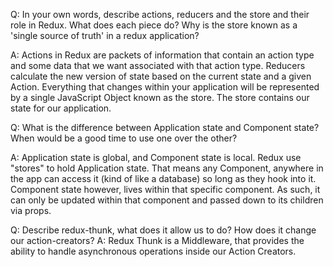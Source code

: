 Q: In your own words, describe actions, reducers and the store and their role in Redux. What does each piece do? Why is the store known as a 'single source of truth' in a redux application?

A: Actions in Redux are packets of information that contain an action type and some data that we want associated with that action type.
Reducers calculate the new version of state based on the current state and a given Action. 
Everything that changes within your application will be represented by a single JavaScript Object known as the store. The store contains our state for our application.

Q: What is the difference between Application state and Component state? When would be a good time to use one over the other?

A: Application state is global, and Component state is local. Redux use "stores" to hold  Application state. That means any Component, anywhere in the app can access it (kind of like a database) so long as they hook into it.
Component state however, lives within that specific component. As such, it can only be updated within that component and passed down to its children via props.

Q: Describe redux-thunk, what does it allow us to do? How does it change our action-creators?
A: Redux Thunk is a Middleware, that provides the ability to handle asynchronous operations inside our Action Creators.